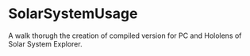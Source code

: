 # SolarSystemUsage

A walk thorugh the creation of compiled version
for PC and Hololens of Solar System Explorer.

